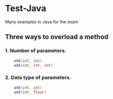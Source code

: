 # Test-Java
Many examples in Java for the exam
<br />
## Three ways to overload a method
### 1. Number of parameters.

```java
    add(int, int)
    add(int, int, int)
```
### 2. Data type of parameters.

```java
    add(int, int)
    add(int, float)
````
